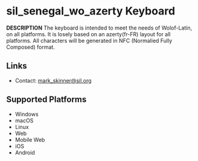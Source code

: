 sil_senegal_wo_azerty Keyboard
=====================

__DESCRIPTION__
The keyboard is intended to meet the needs of Wolof-Latin, on all platforms.
It is losely based on an azerty(fr-FR) layout for all platforms.
All characters will be generated in NFC (Normalied Fully Composed) format.

Links
-----

 * Contact:  mark_skinner@sil.org

Supported Platforms
-------------------
 * Windows
 * macOS
 * Linux
 * Web
 * Mobile Web
 * iOS
 * Android
